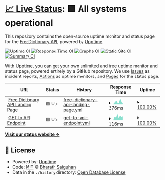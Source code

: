# [📈 Live Status](https://BSGalvan.github.io/freeDictionaryAPI-uptime): <!--live status--> **🟩 All systems operational**

This repository contains the open-source uptime monitor and status page for the [FreeDictionary API](https://BSGalvan.github.io/freeDictionaryAPI-uptime), powered by [Upptime](https://github.com/upptime/upptime).

[![Uptime CI](https://github.com/BSGalvan/freeDictionaryAPI-uptime/workflows/Uptime%20CI/badge.svg)](https://github.com/BSGalvan/freeDictionaryAPI-uptime/actions?query=workflow%3A%22Uptime+CI%22)
[![Response Time CI](https://github.com/BSGalvan/freeDictionaryAPI-uptime/workflows/Response%20Time%20CI/badge.svg)](https://github.com/BSGalvan/freeDictionaryAPI-uptime/actions?query=workflow%3A%22Response+Time+CI%22)
[![Graphs CI](https://github.com/BSGalvan/freeDictionaryAPI-uptime/workflows/Graphs%20CI/badge.svg)](https://github.com/BSGalvan/freeDictionaryAPI-uptime/actions?query=workflow%3A%22Graphs+CI%22)
[![Static Site CI](https://github.com/BSGalvan/freeDictionaryAPI-uptime/workflows/Static%20Site%20CI/badge.svg)](https://github.com/BSGalvan/freeDictionaryAPI-uptime/actions?query=workflow%3A%22Static+Site+CI%22)
[![Summary CI](https://github.com/BSGalvan/freeDictionaryAPI-uptime/workflows/Summary%20CI/badge.svg)](https://github.com/BSGalvan/freeDictionaryAPI-uptime/actions?query=workflow%3A%22Summary+CI%22)

With [Upptime](https://upptime.js.org), you can get your own unlimited and free uptime monitor and status page, powered entirely by a GitHub repository. We use [Issues](https://github.com/BSGalvan/freeDictionaryAPI-uptime/issues) as incident reports, [Actions](https://github.com/BSGalvan/freeDictionaryAPI-uptime/actions) as uptime monitors, and [Pages](https://BSGalvan.github.io/freeDictionaryAPI-uptime) for the status page.

<!--start: status pages-->
<!-- This summary is generated by Upptime (https://github.com/upptime/upptime) -->
<!-- Do not edit this manually, your changes will be overwritten -->
<!-- prettier-ignore -->
| URL | Status | History | Response Time | Uptime |
| --- | ------ | ------- | ------------- | ------ |
| <img alt="" src="https://icons.duckduckgo.com/ip3/dictionaryapi.dev.ico" height="13"> [Free Dictionary API Landing Page](https://dictionaryapi.dev) | 🟩 Up | [free-dictionary-api-landing-page.yml](https://github.com/BSGalvan/freeDictionaryAPI-uptime/commits/HEAD/history/free-dictionary-api-landing-page.yml) | <details><summary><img alt="Response time graph" src="./graphs/free-dictionary-api-landing-page/response-time-week.png" height="20"> 276ms</summary><br><a href="https://BSGalvan.github.io/freeDictionaryAPI-uptime/history/free-dictionary-api-landing-page"><img alt="Response time 196" src="https://img.shields.io/endpoint?url=https%3A%2F%2Fraw.githubusercontent.com%2FBSGalvan%2FfreeDictionaryAPI-uptime%2FHEAD%2Fapi%2Ffree-dictionary-api-landing-page%2Fresponse-time.json"></a><br><a href="https://BSGalvan.github.io/freeDictionaryAPI-uptime/history/free-dictionary-api-landing-page"><img alt="24-hour response time 177" src="https://img.shields.io/endpoint?url=https%3A%2F%2Fraw.githubusercontent.com%2FBSGalvan%2FfreeDictionaryAPI-uptime%2FHEAD%2Fapi%2Ffree-dictionary-api-landing-page%2Fresponse-time-day.json"></a><br><a href="https://BSGalvan.github.io/freeDictionaryAPI-uptime/history/free-dictionary-api-landing-page"><img alt="7-day response time 276" src="https://img.shields.io/endpoint?url=https%3A%2F%2Fraw.githubusercontent.com%2FBSGalvan%2FfreeDictionaryAPI-uptime%2FHEAD%2Fapi%2Ffree-dictionary-api-landing-page%2Fresponse-time-week.json"></a><br><a href="https://BSGalvan.github.io/freeDictionaryAPI-uptime/history/free-dictionary-api-landing-page"><img alt="30-day response time 241" src="https://img.shields.io/endpoint?url=https%3A%2F%2Fraw.githubusercontent.com%2FBSGalvan%2FfreeDictionaryAPI-uptime%2FHEAD%2Fapi%2Ffree-dictionary-api-landing-page%2Fresponse-time-month.json"></a><br><a href="https://BSGalvan.github.io/freeDictionaryAPI-uptime/history/free-dictionary-api-landing-page"><img alt="1-year response time 210" src="https://img.shields.io/endpoint?url=https%3A%2F%2Fraw.githubusercontent.com%2FBSGalvan%2FfreeDictionaryAPI-uptime%2FHEAD%2Fapi%2Ffree-dictionary-api-landing-page%2Fresponse-time-year.json"></a></details> | <details><summary><a href="https://BSGalvan.github.io/freeDictionaryAPI-uptime/history/free-dictionary-api-landing-page">100.00%</a></summary><a href="https://BSGalvan.github.io/freeDictionaryAPI-uptime/history/free-dictionary-api-landing-page"><img alt="All-time uptime 99.80%" src="https://img.shields.io/endpoint?url=https%3A%2F%2Fraw.githubusercontent.com%2FBSGalvan%2FfreeDictionaryAPI-uptime%2FHEAD%2Fapi%2Ffree-dictionary-api-landing-page%2Fuptime.json"></a><br><a href="https://BSGalvan.github.io/freeDictionaryAPI-uptime/history/free-dictionary-api-landing-page"><img alt="24-hour uptime 100.00%" src="https://img.shields.io/endpoint?url=https%3A%2F%2Fraw.githubusercontent.com%2FBSGalvan%2FfreeDictionaryAPI-uptime%2FHEAD%2Fapi%2Ffree-dictionary-api-landing-page%2Fuptime-day.json"></a><br><a href="https://BSGalvan.github.io/freeDictionaryAPI-uptime/history/free-dictionary-api-landing-page"><img alt="7-day uptime 100.00%" src="https://img.shields.io/endpoint?url=https%3A%2F%2Fraw.githubusercontent.com%2FBSGalvan%2FfreeDictionaryAPI-uptime%2FHEAD%2Fapi%2Ffree-dictionary-api-landing-page%2Fuptime-week.json"></a><br><a href="https://BSGalvan.github.io/freeDictionaryAPI-uptime/history/free-dictionary-api-landing-page"><img alt="30-day uptime 100.00%" src="https://img.shields.io/endpoint?url=https%3A%2F%2Fraw.githubusercontent.com%2FBSGalvan%2FfreeDictionaryAPI-uptime%2FHEAD%2Fapi%2Ffree-dictionary-api-landing-page%2Fuptime-month.json"></a><br><a href="https://BSGalvan.github.io/freeDictionaryAPI-uptime/history/free-dictionary-api-landing-page"><img alt="1-year uptime 100.00%" src="https://img.shields.io/endpoint?url=https%3A%2F%2Fraw.githubusercontent.com%2FBSGalvan%2FfreeDictionaryAPI-uptime%2FHEAD%2Fapi%2Ffree-dictionary-api-landing-page%2Fuptime-year.json"></a></details>
| <img alt="" src="https://icons.duckduckgo.com/ip3/api.dictionaryapi.dev.ico" height="13"> [GET to API Endpoint](https://api.dictionaryapi.dev/api/v2/entries/en/hello) | 🟩 Up | [get-to-api-endpoint.yml](https://github.com/BSGalvan/freeDictionaryAPI-uptime/commits/HEAD/history/get-to-api-endpoint.yml) | <details><summary><img alt="Response time graph" src="./graphs/get-to-api-endpoint/response-time-week.png" height="20"> 116ms</summary><br><a href="https://BSGalvan.github.io/freeDictionaryAPI-uptime/history/get-to-api-endpoint"><img alt="Response time 131" src="https://img.shields.io/endpoint?url=https%3A%2F%2Fraw.githubusercontent.com%2FBSGalvan%2FfreeDictionaryAPI-uptime%2FHEAD%2Fapi%2Fget-to-api-endpoint%2Fresponse-time.json"></a><br><a href="https://BSGalvan.github.io/freeDictionaryAPI-uptime/history/get-to-api-endpoint"><img alt="24-hour response time 123" src="https://img.shields.io/endpoint?url=https%3A%2F%2Fraw.githubusercontent.com%2FBSGalvan%2FfreeDictionaryAPI-uptime%2FHEAD%2Fapi%2Fget-to-api-endpoint%2Fresponse-time-day.json"></a><br><a href="https://BSGalvan.github.io/freeDictionaryAPI-uptime/history/get-to-api-endpoint"><img alt="7-day response time 116" src="https://img.shields.io/endpoint?url=https%3A%2F%2Fraw.githubusercontent.com%2FBSGalvan%2FfreeDictionaryAPI-uptime%2FHEAD%2Fapi%2Fget-to-api-endpoint%2Fresponse-time-week.json"></a><br><a href="https://BSGalvan.github.io/freeDictionaryAPI-uptime/history/get-to-api-endpoint"><img alt="30-day response time 142" src="https://img.shields.io/endpoint?url=https%3A%2F%2Fraw.githubusercontent.com%2FBSGalvan%2FfreeDictionaryAPI-uptime%2FHEAD%2Fapi%2Fget-to-api-endpoint%2Fresponse-time-month.json"></a><br><a href="https://BSGalvan.github.io/freeDictionaryAPI-uptime/history/get-to-api-endpoint"><img alt="1-year response time 139" src="https://img.shields.io/endpoint?url=https%3A%2F%2Fraw.githubusercontent.com%2FBSGalvan%2FfreeDictionaryAPI-uptime%2FHEAD%2Fapi%2Fget-to-api-endpoint%2Fresponse-time-year.json"></a></details> | <details><summary><a href="https://BSGalvan.github.io/freeDictionaryAPI-uptime/history/get-to-api-endpoint">100.00%</a></summary><a href="https://BSGalvan.github.io/freeDictionaryAPI-uptime/history/get-to-api-endpoint"><img alt="All-time uptime 99.42%" src="https://img.shields.io/endpoint?url=https%3A%2F%2Fraw.githubusercontent.com%2FBSGalvan%2FfreeDictionaryAPI-uptime%2FHEAD%2Fapi%2Fget-to-api-endpoint%2Fuptime.json"></a><br><a href="https://BSGalvan.github.io/freeDictionaryAPI-uptime/history/get-to-api-endpoint"><img alt="24-hour uptime 99.99%" src="https://img.shields.io/endpoint?url=https%3A%2F%2Fraw.githubusercontent.com%2FBSGalvan%2FfreeDictionaryAPI-uptime%2FHEAD%2Fapi%2Fget-to-api-endpoint%2Fuptime-day.json"></a><br><a href="https://BSGalvan.github.io/freeDictionaryAPI-uptime/history/get-to-api-endpoint"><img alt="7-day uptime 100.00%" src="https://img.shields.io/endpoint?url=https%3A%2F%2Fraw.githubusercontent.com%2FBSGalvan%2FfreeDictionaryAPI-uptime%2FHEAD%2Fapi%2Fget-to-api-endpoint%2Fuptime-week.json"></a><br><a href="https://BSGalvan.github.io/freeDictionaryAPI-uptime/history/get-to-api-endpoint"><img alt="30-day uptime 100.00%" src="https://img.shields.io/endpoint?url=https%3A%2F%2Fraw.githubusercontent.com%2FBSGalvan%2FfreeDictionaryAPI-uptime%2FHEAD%2Fapi%2Fget-to-api-endpoint%2Fuptime-month.json"></a><br><a href="https://BSGalvan.github.io/freeDictionaryAPI-uptime/history/get-to-api-endpoint"><img alt="1-year uptime 100.00%" src="https://img.shields.io/endpoint?url=https%3A%2F%2Fraw.githubusercontent.com%2FBSGalvan%2FfreeDictionaryAPI-uptime%2FHEAD%2Fapi%2Fget-to-api-endpoint%2Fuptime-year.json"></a></details>

<!--end: status pages-->

[**Visit our status website →**](https://BSGalvan.github.io/freeDictionaryAPI-uptime)

## 📄 License

- Powered by: [Upptime](https://github.com/upptime/upptime)
- Code: [MIT](./LICENSE) © [Bharath Saiguhan](https://BSGalvan.github.io/freeDictionaryAPI-uptime)
- Data in the `./history` directory: [Open Database License](https://opendatacommons.org/licenses/odbl/1-0/)
